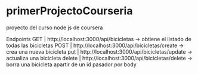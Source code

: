 # primerProjectoCourseria
proyecto del curso node js de coursera

Endpoints 
GET | http://localhost:3000/api/bicicletas  -> obtiene el listado de todas las bicicletas
POST | http://localhost:3000/api/bicicletas/create  -> crea una nueva bicicleta
put | http://localhost:3000/api/bicicletas/update -> actualiza una bicicleta
delete | http://localhost:3000/api/bicicletas/delete -> borra una bicicleta apartir de un id pasador por body
